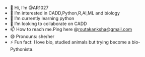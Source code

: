 - 👋 Hi, I’m @AR1027
- 👀 I’m interested in CADD,Python,R,AI,ML and biology
- 🌱 I’m currently learning python
- 💞️ I’m looking to collaborate on CADD
- 📫 How to reach me.Ping here @routakanksha@gmail.com
- 😄 Pronouns: she/her
- ⚡ Fun fact: I love bio, studied animals but trying become a bio-Pythonista.

<!---
AR1027/AR1027 is a ✨ special ✨ repository because its `README.md` (this file) appears on your GitHub profile.
You can click the Preview link to take a look at your changes.
--->
